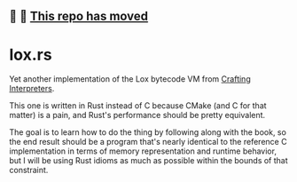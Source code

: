 ## 🚚 👋 [This repo has moved](https://github.com/dannymcgee/lox)

# lox.rs

Yet another implementation of the Lox bytecode VM from [Crafting Interpreters](https://craftinginterpreters.com/).

This one is written in Rust instead of C because CMake (and C for that matter) is a pain, and Rust's performance should be pretty equivalent.

The goal is to learn how to do the thing by following along with the book, so the end result should be a program that's nearly identical to the reference C implementation in terms of memory representation and runtime behavior, but I will be using Rust idioms as much as possible within the bounds of that constraint.
